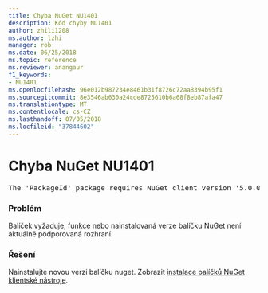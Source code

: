 ```yaml
---
title: Chyba NuGet NU1401
description: Kód chyby NU1401
author: zhili1208
ms.author: lzhi
manager: rob
ms.date: 06/25/2018
ms.topic: reference
ms.reviewer: anangaur
f1_keywords:
- NU1401
ms.openlocfilehash: 96e012b987234e8461b31f8726c72aa8394b95f1
ms.sourcegitcommit: 8e3546ab630a24cde8725610b6a68f8eb87afa47
ms.translationtype: MT
ms.contentlocale: cs-CZ
ms.lasthandoff: 07/05/2018
ms.locfileid: "37844602"
---
```

# <a name="nuget-error-nu1401"></a>Chyba NuGet NU1401

<pre>The 'PackageId' package requires NuGet client version '5.0.0' or above, but the current NuGet version is '4.3.0'.</pre>

### <a name="issue"></a>Problém
Balíček vyžaduje, funkce nebo nainstalovaná verze balíčku NuGet není aktuálně podporovaná rozhraní.

### <a name="solution"></a>Řešení
Nainstalujte novou verzi balíčku nuget. Zobrazit [instalace balíčků NuGet klientské nástroje](../../install-nuget-client-tools.md).